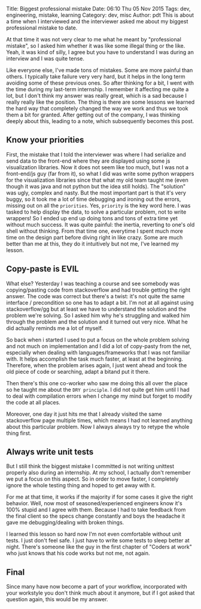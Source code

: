 Title: Biggest professional mistake
Date: 06:10 Thu 05 Nov 2015
Tags: dev, engineering, mistake, learning
Category: dev, misc
Author: pdt
This is about a time when I interviewed and the interviewer asked me about
my biggest professional mistake to date.

At that time it was not very clear to me what he meant by "professional mistake", so I asked him
whether it was like some illegal thing or the like. Yeah, it was kind of silly, I agree but you have to understand
I was during an interview and I was quite tense.

Like everyone else, I've made tons of mistakes. Some are more painful than others. I typically take failure
very very hard, but it helps in the long term avoiding some of these previous ones. So after thinking for a bit,
I went with the time during my last-term internship. I remember it affecting me quite a lot, but I don't think my answer
was really great, which is a sad because I really really like the position.
The thing is there are some lessons we learned the hard way that completely changed the way we work
and thus we took them a bit for granted. After getting out of the company, I was thinking deeply about this,
leading to a note, which subsequently becomes this post.

Know your priorities
--------------------------

First, the mistake that I told the interviewer was where I had serialize and send data to the front-end where they are displayed
using some js visualization libraries. Now it does not seem like too much, but I was not a front-end/js guy (far from it),
so what I did was write some python wrappers for the visualization libraries since
that what my old team taught me (even though it was java and not python but the idea still holds).
The "solution" was ugly, complex and nasty. But the most important part is that it's very buggy,
so it took me a lot of time debugging and ironing out the errors, missing out on all the
`priorities`. Yes, `priority` is the key word here. I was tasked to help display the data, to solve a particular problem,
not to write wrappers! So I ended up end up doing tons and tons of extra time yet  without much success.
It was quite painful: the inertia, reverting to one's old shell without thinking. From that time one, everytime
I spent much more time on the design part before diving right in like crazy. Some are much better than me at this,
they do it intuitively but not me, I've learned my lesson.


Copy-paste is EVIL
----------------------------
What else? Yesterday I was teaching a course and see somebody was copying/pasting code from stackoverflow
and had trouble getting the right answer. The code was correct  but there's a twist: it's not quite
the same interface / precondition so one has to adapt a bit. I'm not at all against using stackoverflow/gg but
at least we have to understand the solution and the problem we're solving.
So I asked him why he's struggling and walked him through the problem and the solution and it turned out very nice.
What he did actually reminds me a lot of myself.

So back when i started I used to put a focus on the whole problem solving and not much on implementation and
I did a lot of copy-pasty from the net, especially when dealing with languages/frameworks that I was not familiar with.
It helps accomplish the task much faster, at least at the beginning. Therefore, when the problem arises again,
I just went ahead and took the old piece of code or searching, adapt a bitand put it there.

Then there's this one co-worker who saw me doing this all over the place so he taught me about the
`DRY principle`. I did not quite get him until I had to deal with compilation errors when I change my mind but forget to
modify the code at all places.

Moreover, one day it just hits me that I already visited the same stackoverflow page multiple times,
which means I had not learned anything about this particular problem. Now I always always try to retype the whole thing first.


Always write unit tests
-----------------------------------------------------
But I still think the biggest mistake I committed is not writing unittest properly also during an internship. At my school,
I actually don't remember we put a focus on this aspect. So in order to move faster, I completely ignore the whole
testing thing and hoped to get away with it.

For me at that time, it works if the majority if for some cases it give the right behavior. Well, now
most of seasoned/experienced engineers know it's 100\% stupid and I agree with them. Because I had to take feedback from
the final client so the specs change constantly and boys the headache it gave me debugging/dealing with broken things.


I learned this lesson so hard now I'm not even comfortable without unit tests. I just don't feel safe. I just have
to write some tests to sleep better at night. There's someone like the guy in the first chapter of "Coders at work"
who just knows that his code works but not me, not again.


Final
----------------------------------------------------
Since many have now become a part of your workflow, incorporated with your workstyle you don't think much
about it anymore,  but if I got asked that question again, this would be my answer. 

